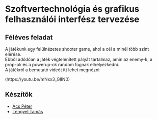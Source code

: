 # Szoftvertechnológia és grafikus felhasználói interfész tervezése
## Féléves feladat

<p>A játékunk egy felülnézetes shooter game, ahol a cél a minél több szint elérése.<br>
Ebből adódóan a játék végtelenített pályát tartalmaz, amin az enemy-k, a prop-ok és a powerup-ok random fognak elhelyezkedni.<br>
A játékról a bemutató videót itt lehet megnézni:</p> (https://youtu.be/mNxx3_GIIN0)

## Készítők

 - [Ács Péter](https://github.com/tsaskater)
 - [Lengyel Tamás](https://github.com/tamas-lengyel)
